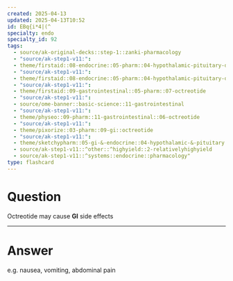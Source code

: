 ```yaml
---
created: 2025-04-13
updated: 2025-04-13T10:52
id: EBq{i*4|(^
specialty: endo
specialty_id: 92
tags:
  - source/ak-original-decks::step-1::zanki-pharmacology
  - "source/ak-step1-v11:": 
  - theme/firstaid::08-endocrine::05-pharm::04-hypothalamic-pituitary-drugs
  - "source/ak-step1-v11:": 
  - theme/firstaid::08-endocrine::05-pharm::04-hypothalamic-pituitary-drugs::octreotide
  - "source/ak-step1-v11:": 
  - theme/firstaid::09-gastrointestinal::05-pharm::07-octreotide
  - "source/ak-step1-v11:": 
  - source/ome-banner::basic-science::11-gastrointestinal
  - "source/ak-step1-v11:": 
  - theme/physeo::09-pharm::11-gastrointestinal::06-octreotide
  - "source/ak-step1-v11:": 
  - theme/pixorize::03-pharm::09-gi::octreotide
  - "source/ak-step1-v11:": 
  - theme/sketchypharm::05-gi-&-endocrine::04-hypothalamic-&-pituitary::01-growth-hormone,-mecasermin,-octreotide,-pegvisomant
  - source/ak-step1-v11::^other::^highyield::2-relativelyhighyield
  - source/ak-step1-v11::^systems::endocrine::pharmacology"
type: flashcard
---
```


# Question
Octreotide may cause **GI** side effects

---

# Answer
e.g. nausea, vomiting, abdominal pain